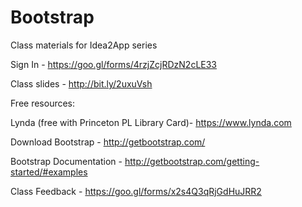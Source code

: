 # Bootstrap
Class materials for Idea2App series

Sign In - https://goo.gl/forms/4rzjZcjRDzN2cLE33

Class slides - http://bit.ly/2uxuVsh


Free resources:

Lynda (free with Princeton PL Library Card)- https://www.lynda.com

Download Bootstrap - http://getbootstrap.com/

Bootstrap Documentation - http://getbootstrap.com/getting-started/#examples


Class Feedback - https://goo.gl/forms/x2s4Q3qRjGdHuJRR2
